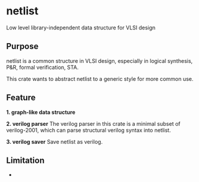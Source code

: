 # netlist
Low level library-independent data structure for VLSI design


## Purpose

netlist is a common structure in VLSI design, especially in logical synthesis, P&R, formal verification, STA.

This crate wants to abstract netlist to a generic style for more common use.



## Feature
**1. graph-like data structure**


**2. verilog parser**
The verilog parser in this crate is a minimal subset of verilog-2001, which can parse structural verilog syntax into netlist. 

**3. verilog saver**
Save netlist as verilog.

## Limitation
* 
